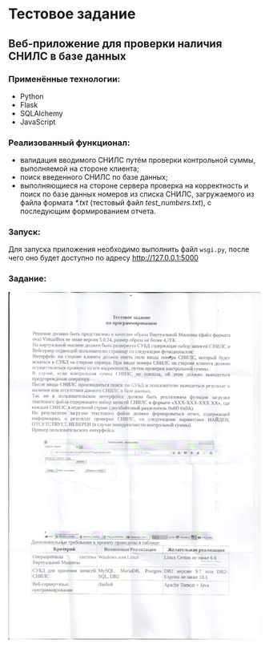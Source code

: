 # Тестовое задание
## Веб-приложение для проверки наличия СНИЛС в базе данных

### Применённые технологии:
- Python
- Flask
- SQLAlchemy
- JavaScript

### Реализованный функционал:
- валидация вводимого СНИЛС путём проверки контрольной суммы, выполняемой 
на стороне клиента;
- поиск введенного СНИЛС по базе данных;
- выполняющиеся на стороне сервера проверка на корректность и поиск 
по базе данных номеров из списка СНИЛС, загружаемого из файла формата _*.txt_ 
(тестовый файл _test_numbers.txt_), с последующим формированием отчета.

### Запуск:
Для запуска приложения необходимо выполнить файл `wsgi.py`, после чего оно
будет доступно по адресу http://127.0.0.1:5000

### Задание:
![image](https://github.com/babenk0ff/pfr_snils/blob/master/task.jpg)

